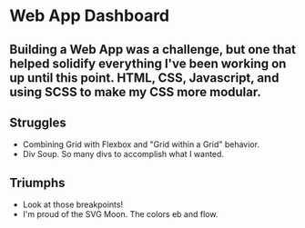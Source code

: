 # **Web App Dashboard**

## Building a Web App was a challenge, but one that helped solidify everything I've been working on up until this point. HTML, CSS, Javascript, and using SCSS to make my CSS more modular.

## Struggles 
- Combining Grid with Flexbox and "Grid within a Grid" behavior.
- Div Soup. So many divs to accomplish what I wanted.

## Triumphs
- Look at those breakpoints!
- I'm proud of the SVG Moon. The colors eb and flow.
